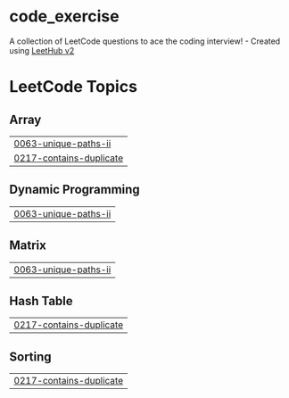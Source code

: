# code_exercise
A collection of LeetCode questions to ace the coding interview! - Created using [LeetHub v2](https://github.com/arunbhardwaj/LeetHub-2.0)

<!---LeetCode Topics Start-->
# LeetCode Topics
## Array
|  |
| ------- |
| [0063-unique-paths-ii](https://github.com/yashguptatech/code_exercise/tree/master/0063-unique-paths-ii) |
| [0217-contains-duplicate](https://github.com/yashguptatech/code_exercise/tree/master/0217-contains-duplicate) |
## Dynamic Programming
|  |
| ------- |
| [0063-unique-paths-ii](https://github.com/yashguptatech/code_exercise/tree/master/0063-unique-paths-ii) |
## Matrix
|  |
| ------- |
| [0063-unique-paths-ii](https://github.com/yashguptatech/code_exercise/tree/master/0063-unique-paths-ii) |
## Hash Table
|  |
| ------- |
| [0217-contains-duplicate](https://github.com/yashguptatech/code_exercise/tree/master/0217-contains-duplicate) |
## Sorting
|  |
| ------- |
| [0217-contains-duplicate](https://github.com/yashguptatech/code_exercise/tree/master/0217-contains-duplicate) |
<!---LeetCode Topics End-->